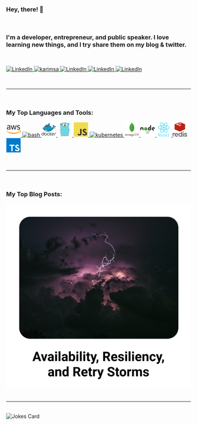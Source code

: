 <h3>Hey, there! 👋</h3>
<br />
<h3>I'm a developer, entrepreneur, and public speaker. I love learning new things, and I try share them on my blog &amp; twitter.</h3>
<br />

<p>
	<a href="https://twitter.com/karimsanet" target="blank">
		<img src="https://img.shields.io/badge/-Blog-282c35?logo=ghost&style=for-the-badge" alt="LinkedIn" />
	</a>
	<a href="https://github.com/karimsa" target="blank">
		<img src="https://img.shields.io/badge/-GitHub-blue?logo=github&style=for-the-badge&color=%23000" alt="karimsa" />
	</a>
	<a href="https://linkedin.com/in/karimalibhai" target="blank">
		<img src="https://img.shields.io/badge/-LinkedIn-blue?logo=linkedin&style=for-the-badge" alt="LinkedIn" />
	</a>
	<a href="https://twitter.com/karimsanet" target="blank">
		<img src="https://img.shields.io/badge/-Twitter-9cf?logo=twitter&style=for-the-badge" alt="LinkedIn" />
	</a>
	<a href="mailto:karim@alibhai.co" target="blank">
		<img src="https://img.shields.io/badge/-karim@alibhai.co-blueviolet?logo=mail.ru&style=for-the-badge" alt="LinkedIn" />
	</a>
</p>

<br />
<hr />
<br />

<h3 align="left">My Top Languages and Tools:</h3>
<p align="left">
	<a href="https://aws.amazon.com" target="_blank">
		<img src="https://raw.githubusercontent.com/devicons/devicon/master/icons/amazonwebservices/amazonwebservices-original-wordmark.svg" alt="aws" width="40" height="40"/>
	</a>
	<a href="https://www.gnu.org/software/bash/" target="_blank">
		<img src="https://www.vectorlogo.zone/logos/gnu_bash/gnu_bash-icon.svg" alt="bash" width="40" height="40"/>
	</a>
	<a href="https://www.docker.com/" target="_blank">
		<img src="https://raw.githubusercontent.com/devicons/devicon/master/icons/docker/docker-original-wordmark.svg" alt="docker" width="40" height="40"/>
	</a>
	<a href="https://golang.org" target="_blank">
		<img src="https://raw.githubusercontent.com/devicons/devicon/master/icons/go/go-original.svg" alt="go" width="40" height="40"/>
	</a>
	<a href="https://developer.mozilla.org/en-US/docs/Web/JavaScript" target="_blank">
		<img src="https://raw.githubusercontent.com/devicons/devicon/master/icons/javascript/javascript-original.svg" alt="javascript" width="40" height="40"/>
	</a>
	<a href="https://kubernetes.io" target="_blank">
		<img src="https://www.vectorlogo.zone/logos/kubernetes/kubernetes-icon.svg" alt="kubernetes" width="40" height="40"/>
	</a>
	<a href="https://www.mongodb.com/" target="_blank">
		<img src="https://raw.githubusercontent.com/devicons/devicon/master/icons/mongodb/mongodb-original-wordmark.svg" alt="mongodb" width="40" height="40"/>
	</a>
	<a href="https://nodejs.org" target="_blank">
		<img src="https://raw.githubusercontent.com/devicons/devicon/master/icons/nodejs/nodejs-original-wordmark.svg" alt="nodejs" width="40" height="40"/>
	</a>
	<a href="https://reactjs.org/" target="_blank">
		<img src="https://raw.githubusercontent.com/devicons/devicon/master/icons/react/react-original-wordmark.svg" alt="react" width="40" height="40"/>
	</a>
	<a href="https://redis.io" target="_blank">
		<img src="https://raw.githubusercontent.com/devicons/devicon/master/icons/redis/redis-original-wordmark.svg" alt="redis" width="40" height="40"/>
	</a>
	<a href="https://www.typescriptlang.org/" target="_blank">
		<img src="https://raw.githubusercontent.com/devicons/devicon/master/icons/typescript/typescript-original.svg" alt="typescript" width="40" height="40"/>
	</a>
</p>

<br />
<hr />
<br />

<h3 align="left">My Top Blog Posts:</h3>
<div>
	<a href="https://www.alibhai.co/availability-resiliency-and-retry-storms/">
		<img src="article-1.svg" alt="Availability, Resiliency, and Retry Storms" />
	</a>
</div>

<br />
<hr />
<br />

<img src="https://readme-jokes.vercel.app/api?textColor=%23fff&aColor=%23fff&bgColor=%23000&borderColor=%23fff" alt="Jokes Card" />
